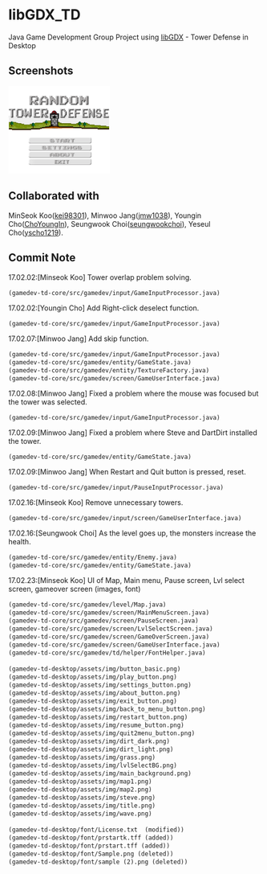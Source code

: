 # libGDX_TD
Java Game Development Group Project using [libGDX] - Tower Defense in Desktop


[libGDX]: https://libgdx.badlogicgames.com/

## Screenshots
<img src="/gamedev-td-desktop/assets/screenshot1.png" width="40%" />

## Collaborated with
 MinSeok Koo([kei98301]), Minwoo Jang([jmw1038]), Youngin Cho([ChoYoungIn]), Seungwook Choi([seungwookchoi]), 
 Yeseul Cho([yscho1219]).

[kei98301]: https://github.com/kei98301
[jmw1038]: https://github.com/jmw1038
[ChoYoungIn]: https://github.com/ChoYoungIn
[seungwookchoi]: https://github.com/seungwookchoi
[yscho1219]: https://github.com/yscho1219
## Commit Note
17.02.02:[Minseok Koo] Tower overlap problem solving. 

	(gamedev-td-core/src/gamedev/input/GameInputProcessor.java)

17.02.02:[Youngin Cho] Add Right-click deselect function. 

	(gamedev-td-core/src/gamedev/input/GameInputProcessor.java)

17.02.07:[Minwoo Jang] Add skip function. 

	(gamedev-td-core/src/gamedev/input/GameInputProcessor.java)
	(gamedev-td-core/src/gamedev/entity/GameState.java)
	(gamedev-td-core/src/gamedev/entity/TextureFactory.java)
	(gamedev-td-core/src/gamedev/screen/GameUserInterface.java)

17.02.08:[Minwoo Jang] Fixed a problem where the mouse was focused but the tower was selected. 

	(gamedev-td-core/src/gamedev/input/GameInputProcessor.java)

17.02.09:[Minwoo Jang] Fixed a problem where Steve and DartDirt installed the tower. 

	(gamedev-td-core/src/gamedev/entity/GameState.java)

17.02.09:[Minwoo Jang] When Restart and Quit button is pressed, reset.

	(gamedev-td-core/src/gamedev/input/PauseInputProcessor.java)
	
17.02.16:[Minseok Koo] Remove unnecessary towers.

	(gamedev-td-core/src/gamedev/input/screen/GameUserInterface.java)
	
17.02.16:[Seungwook Choi] As the level goes up, the monsters increase the health.

	(gamedev-td-core/src/gamedev/entity/Enemy.java)
	(gamedev-td-core/src/gamedev/entity/GameState.java)

17.02.23:[Minseok Koo] UI of Map, Main menu, Pause screen, Lvl select screen, gameover screen (images, font)

	(gamedev-td-core/src/gamedev/level/Map.java)
	(gamedev-td-core/src/gamedev/screen/MainMenuScreen.java)
	(gamedev-td-core/src/gamedev/screen/PauseScreen.java)
	(gamedev-td-core/src/gamedev/screen/LvlSelectScreen.java)
	(gamedev-td-core/src/gamedev/screen/GameOverScreen.java)
	(gamedev-td-core/src/gamedev/screen/GameUserInterface.java)
	(gamedev-td-core/src/gamedev/td/helper/FontHelper.java)

	(gamedev-td-desktop/assets/img/button_basic.png)
	(gamedev-td-desktop/assets/img/play_button.png)
	(gamedev-td-desktop/assets/img/settings_button.png)
	(gamedev-td-desktop/assets/img/about_button.png)
	(gamedev-td-desktop/assets/img/exit_button.png)
	(gamedev-td-desktop/assets/img/back_to_menu_button.png)
	(gamedev-td-desktop/assets/img/restart_button.png)
	(gamedev-td-desktop/assets/img/resume_button.png)
	(gamedev-td-desktop/assets/img/quit2menu_button.png)
	(gamedev-td-desktop/assets/img/dirt_dark.png)
	(gamedev-td-desktop/assets/img/dirt_light.png)
	(gamedev-td-desktop/assets/img/grass.png)
	(gamedev-td-desktop/assets/img/lvlSelectBG.png)
	(gamedev-td-desktop/assets/img/main_background.png)
	(gamedev-td-desktop/assets/img/map1.png)
	(gamedev-td-desktop/assets/img/map2.png)
	(gamedev-td-desktop/assets/img/steve.png)
	(gamedev-td-desktop/assets/img/title.png)
	(gamedev-td-desktop/assets/img/wave.png)

	(gamedev-td-desktop/font/License.txt  (modified))
	(gamedev-td-desktop/font/prstartk.tff (added))
	(gamedev-td-desktop/font/prstart.tff (added))
	(gamedev-td-desktop/font/Sample.png (deleted))
	(gamedev-td-desktop/font/sample (2).png (deleted))
